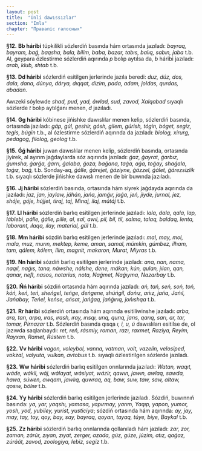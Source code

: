 ```yaml
---
layout: post
title:  "Únli dawıssızlar"
section: "Imla"
chapter: "Правапіс галосных"
---
```


**§12.** **Bb háribi** túpkilikli sózlerdiń basında hám ortasında jazıladı: *bayraq, bayram, baǵ, baqsha, bala, bilim, baba, bazar, tabıs, balıq, sabın, jaba* t.b. Al, geypara ózlestirme sózlerdiń aqırında *p* bolıp aytılsa da, *b* háribi jazıladı: *arab, klub, shtab* t.b.

**§13.** **Dd háribi** sózlerdiń esitilgen jerlerinde jazıla beredi: *duz, dúz, dos, dala, dana, dúnya, dárya, dıqqat, dizim, pada, adam, joldas, qurdas, abadan*.

Awızeki sóylewde *shad, pud, yad, áwlad, sud, zavod, Xalqabad* sıyaqlı sózlerde *t* bolıp aytılǵanı menen, *d* jazıladı.

**§14.** **Gg háribi** kóbinese jińishke dawıslılar menen kelip, sózlerdiń basında, ortasında jazıladı: *gáp, gúl, geshir, gósh, gilem, gúrish, tógin, bóget, segiz, tegis, búgin* t.b., al ózlestirme sózlerdiń aqırında da jazıladı: *biolog, xirurg, pedagog, filolog, geolog* t.b.

**§15.** **Ǵǵ háribi** juwan dawıslılar menen kelip, sózlerdiń basında, ortasında jiyirek, al ayırım jaǵdaylarda sóz aqırında jazıladı: *ǵaz, ǵayrat, ǵarbız, ǵumsha, ǵarǵa, ǵarrı, ǵalaba, ǵoza, baǵana, taǵa, aǵa, toǵay, shaǵala, toǵız, baǵ,* t.b. Sonday-aq, *ǵálle, ǵárejet, ǵáziyne, ǵázzel, ǵálet, ǵárezsizlik* t.b. sıyaqlı sózlerde jińishke dawıslı menen de bir buwında jazıladı.

**§16.** **Jj háribi** sózlerdiń basında, ortasında hám siyrek jaǵdayda aqırında da jazıladı: *jaz, jan, jaylaw, jáhán, jańa, jamǵır, jaǵa, jeń, jiyde, jurnal, jez, shóje, góje, hújjet, tiraj, taj, Minaj, ilaj, mútáj* t.b.

**§17.** **Ll háribi** sózlerdiń barlıq esitilgen jerlerinde jazıladı: *lala, dala, qala, lap, láblebi, pálle, ǵálle, pille, al, sal, awıl, pil, bil, til, salma, talaq, baldaq, lenta, laborant, ılaqa, ılay, material, gúl* t.b.

**§18.** **Mm háribi** sózdiń barlıq esitilgen jerlerinde jazıladı: *mal, may, mol, mala, muz, murın, mektep, keme, aman, samal, múmkin, gúmbez, ilham, tam, qálem, kólem, ilim, magnit, makaron, Murat, Miyras* t.b.

**§19.** **Nn háribi** sózdiń barlıq esitilgen jerlerinde jazıladı: *ana, nan, nama, naqıl, naǵıs, tana, náwshe, nálshe, dene, mákan, kún, qulan, jılan, qan, qanar, neft, nasos, notarius, nota, Naǵmet, Naǵıyma, Nazarbay* t.b.

**§20.** **Ńń háribi** sózdiń ortasında hám aqırında jazıladı: *ań, tań, seń, soń, toń, kóń, keń, teń, sheńgel, teńge, deńgene, shúńgil, dońız, ańız, jańa, Jańıl, Jańabay, Teńel, keńse, ańsat, jańǵaq, jańǵırıq, jońıshqa* t.b.

**§21.** **Rr háribi** sózlerdiń ortasında hám aqırında esitiliwinshe jazıladı: *arba, ara, tarı, arpa, ıras, ırash, ıray, ırısqı, urıq, qurıq, jarıs, qarıq, sarı, ar, tar, tomar, Pirnazar* t.b. Sózlerdiń basında qısqa *ı, i, u, ú* dawıslıları esitilse de, ol jazıwda saqlanbaydı: *ret, reń, rásmiy, roman, razı, raxmet, Raziya, Reyim, Rayxan, Ramet, Rústem* t.b.

**§22.** **Vv háribi** *vagon, voleybol, vanna, vatman, volt, vazelin, velosiped, vokzal, valyuta, vulkan, avtobus* t.b. sıyaqlı ózlestirilgen sózlerde jazıladı.

**§23.** **Ww háribi** sózlerdiń barlıq esitilgen orınlarında jazıladı: *Watan, waqıt, wáde, wákil, wáj, wálayat, wásiyat, wázir, qawın, jawın, awlaq, sawda, hawa, súwen, awqam, jawlıq, quwraq, aq, baw, suw, taw, saw, altaw, qosıw, bólıw* t.b.

**§24.** **Yy háribi** sózlerdiń barlıq esitilgen jerlerinde jazıladı. Sózdiń, buwınnıń basında: *ya, yar, yaqshı, yamasa, yapırmay, yarım, Yaqıp, yapon, yumor, yosh, yod, yubiley, yurist, yusticiya*; sózdiń ortasında hám aqırında: *ay, jay, may, tay, toy, qoy, bay, say, bayraq, qoyan, tayaq, túye, biye, Baykal* t.b.

**§25.** **Zz háribi** sózlerdiń barlıq orınlarında qollanıladı hám jazıladı: *zar, zor, zaman, zárúr, zıyan, zıyat, zerger, azada, gúz, gúze, júzim, atız, qaǵaz, zúráát, zavod, zoologiya, lebiz, segiz* t.b.
